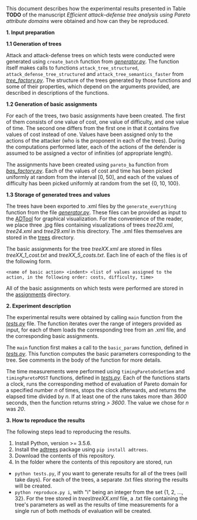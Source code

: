 This document describes how the experimental results presented in
Table **TODO** of the manuscript *Efficient attack–defense tree analysis using Pareto
attribute domains* were obtained and how can they be reproduced.

**1. Input preparation**

**1.1 Generation of trees**

Attack and attack-defense trees on which tests were conducted were generated
using `create_batch` function from [*generator.py*](./generator.py). The function itself makes calls
to functions `attack_tree_structured`, `attack_defense_tree_structured` and
`attack_tree_semantics_faster` from [*tree_factory.py*](./tree_factory.py). The structure of the trees generated by those functions
and some of their properties, which depend on the arguments provided, are described in descriptions of the functions.

**1.2 Generation of basic assignments**

For each of the trees, two basic assignments have been created. The first
of them consists of one value of cost, one value of difficulty, and one
value of time. The second one differs from the first one in that it contains
five values of cost instead of one. Values have been assigned only to the
actions of the attacker (who is the proponent in each of the trees). During
the computations performed later, each of the actions of the defender is assumed
to be assigned a vector of infinities (of appropriate length).

The assignments have been created using `pareto_ba` function from [*bas_factory.py*](./bas_factory.py).
Each of the values of cost and time has been picked uniformly at random from
the interval [0, 50], and each of the values of difficulty has been picked uniformly
at random from the set {0, 10, 100}.

**1.3 Storage of generated trees and values**

The trees have been exported to .xml files by the `generate_everything` function from
the file [*generator.py*](./generator.py). These files can be provided as input to
the [ADTool](https://satoss.uni.lu/members/piotr/adtool/) for graphical visualization.
For the convenience of the reader, we place three .jpg files containing
visualizations of trees *tree20.xml*, *tree24.xml* and *tree29.xml* in this directory.
The .xml files themselves are stored in the [trees](./trees) directory.

The basic assignments for the tree *treeXX.xml* are stored in files *treeXX_1_cost.txt*
and *treeXX_5_costs.txt*. Each line of each of the files is of the following form.

```
<name of basic action> <indent> <list of values assigned to the action, in the following order: costs, difficulty, time>
```

All of the basic assignments on which tests were performed are stored in the [assignments](./assignments) directory.

**2. Experiment description**

The experimental results were obtained by calling `main` function from the
[*tests.py*](./tests.py) file. The function iterates over the range of integers provided
as input, for each of them loads the corresponding tree from an .xml file,
and the corresponding basic assignments.

The `main` function first makes a call to the `basic_params` function,
defined in [*tests.py*](./tests.py). This function computes the basic parameters corresponding
to the tree. See comments in the body of the function for more details.

The time measurements were performed using `timingParetoOnSetSem`
and `timingParetoPOST` functions, defined in [*tests.py*](./tests.py). Each of the functions
starts a clock, runs the corresponding method of evaluation of Pareto domain for a
specified number *n* of times, stops the clock afterwards, and returns the elapsed time
divided by *n*. If at least one of the runs takes more than *3600* seconds, then the function
returns string *> 3600*. The value we chose for *n* was *20*.


**3. How to reproduce the results**

The following steps lead to reproducing the results.

1. Install Python, version >= 3.5.6.
2. Install the [adtrees](https://github.com/wwidel/adtrees) package using `pip install adtrees`.
3. Download the contents of this repository.
4. In the folder where the contents of this repository are stored, run
  * `python tests.py`, if you want to generate results for all of the trees (will take days). For each of the trees, a separate .txt files storing the results will be created.
  * `python reproduce.py i`, with "i" being an integer from the set {1, 2, ..., 32}. For the tree stored in *trees\treeXX.xml* file, a .txt file containing the tree's parameters as well as the results of time measurements for a single run of both methods of evaluation will be created.
